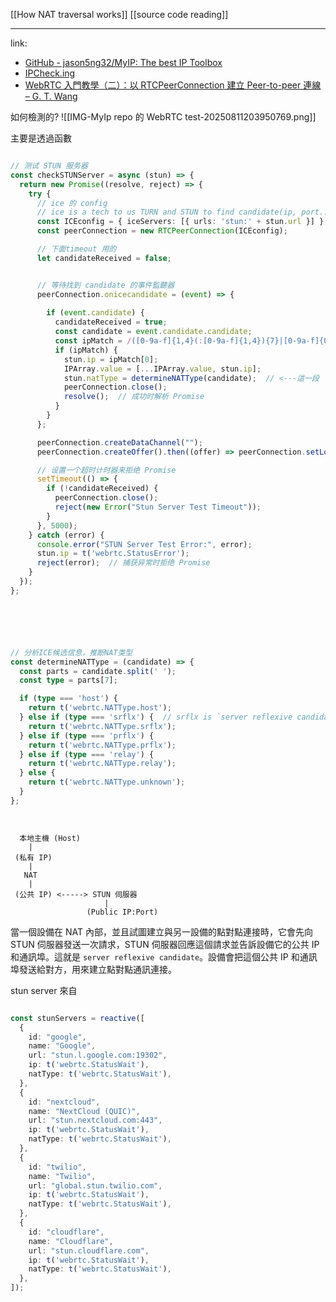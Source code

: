 [[How NAT traversal works]]
[[source code reading]]


---



link: 
- [GitHub - jason5ng32/MyIP: The best IP Toolbox](https://github.com/jason5ng32/MyIP)
- [IPCheck.ing](https://ipcheck.ing/#/dnsresolver)
- [WebRTC 入門教學（二）：以 RTCPeerConnection 建立 Peer-to-peer 連線 – G. T. Wang](https://blog.gtwang.org/web-development/webrtc-peer-connection/)



如何檢測的?
![[IMG-MyIp repo 的 WebRTC test-20250811203950769.png]]




主要是透過函數
```ts

// 测试 STUN 服务器
const checkSTUNServer = async (stun) => {
  return new Promise((resolve, reject) => {
    try {
      // ice 的 config 
      // ice is a tech to us TURN and STUN to find candidate(ip, port...network config ) to enable p2p connnstion 
      const ICEconfig = { iceServers: [{ urls: 'stun:' + stun.url }] };
      const peerConnection = new RTCPeerConnection(ICEconfig);

      // 下面timeout 用的
      let candidateReceived = false;


      // 等待找到 candidate 的事件監聽器
      peerConnection.onicecandidate = (event) => {
  
        if (event.candidate) {
          candidateReceived = true;
          const candidate = event.candidate.candidate;
          const ipMatch = /([0-9a-f]{1,4}(:[0-9a-f]{1,4}){7}|[0-9a-f]{0,4}(:[0-9a-f]{1,4}){0,6}::[0-9a-f]{0,4}|::[0-9a-f]{1,4}(:[0-9a-f]{1,4}){0,6}|[0-9]{1,3}(\.[0-9]{1,3}){3})/i.exec(candidate);
          if (ipMatch) {
            stun.ip = ipMatch[0];
            IPArray.value = [...IPArray.value, stun.ip];
            stun.natType = determineNATType(candidate);  // <---這一段
            peerConnection.close();
            resolve();  // 成功时解析 Promise
          }
        }
      };

      peerConnection.createDataChannel("");
      peerConnection.createOffer().then((offer) => peerConnection.setLocalDescription(offer));

      // 设置一个超时计时器来拒绝 Promise
      setTimeout(() => {
        if (!candidateReceived) {
          peerConnection.close();
          reject(new Error("Stun Server Test Timeout"));
        }
      }, 5000);
    } catch (error) {
      console.error("STUN Server Test Error:", error);
      stun.ip = t('webrtc.StatusError');
      reject(error);  // 捕获异常时拒绝 Promise
    }
  });
};






// 分析ICE候选信息，推断NAT类型
const determineNATType = (candidate) => {
  const parts = candidate.split(' ');
  const type = parts[7];

  if (type === 'host') {
    return t('webrtc.NATType.host');
  } else if (type === 'srflx') {  // srflx is `server reflexive candidate` 是一種優先用來實現穿越 NAT 和防火牆的候選者位址。這些候選者位址是通過 STUN 伺服器獲得的
    return t('webrtc.NATType.srflx');
  } else if (type === 'prflx') {
    return t('webrtc.NATType.prflx');
  } else if (type === 'relay') {
    return t('webrtc.NATType.relay');
  } else {
    return t('webrtc.NATType.unknown');
  }
};




```


```
  本地主機 (Host)
    |
 (私有 IP)
    |
   NAT
    |
 (公共 IP) <-----> STUN 伺服器
                     |
                 (Public IP:Port)
```

當一個設備在 NAT 內部，並且試圖建立與另一設備的點對點連接時，它會先向 STUN 伺服器發送一次請求，STUN 伺服器回應這個請求並告訴設備它的公共 IP 和通訊埠。這就是 `server reflexive candidate`。設備會把這個公共 IP 和通訊埠發送給對方，用來建立點對點通訊連接。


stun server 來自
```ts

const stunServers = reactive([
  {
    id: "google",
    name: "Google",
    url: "stun.l.google.com:19302",
    ip: t('webrtc.StatusWait'),
    natType: t('webrtc.StatusWait'),
  },
  {
    id: "nextcloud",
    name: "NextCloud (QUIC)",
    url: "stun.nextcloud.com:443",
    ip: t('webrtc.StatusWait'),
    natType: t('webrtc.StatusWait'),
  },
  {
    id: "twilio",
    name: "Twilio",
    url: "global.stun.twilio.com",
    ip: t('webrtc.StatusWait'),
    natType: t('webrtc.StatusWait'),
  },
  {
    id: "cloudflare",
    name: "Cloudflare",
    url: "stun.cloudflare.com",
    ip: t('webrtc.StatusWait'),
    natType: t('webrtc.StatusWait'),
  },
]);



```